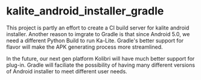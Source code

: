 # kalite_android_installer_gradle
This project is partly an effort to create a CI build server for kalite android installer. Another reason to imgrate to Gradle is that since Android 5.0, we need a different Python Build to run Ka-Lite. Gradle's better support for flavor will make the APK generating process more streamlined.

In the future, our next gen platform Kolibri will have much better support for plug-in. Gradle will faciliate the possibility of having many different versions of Android installer to meet different user needs.
